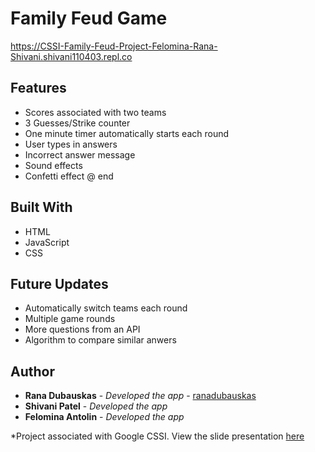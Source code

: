 # Family Feud Game

https://CSSI-Family-Feud-Project-Felomina-Rana-Shivani.shivani110403.repl.co 


## Features
- Scores associated with two teams
- 3 Guesses/Strike counter
- One minute timer automatically starts each round
- User types in answers
- Incorrect answer message
- Sound effects
- Confetti effect @ end 

## Built With

- HTML
- JavaScript
- CSS

## Future Updates
- Automatically switch teams each round
- Multiple game rounds
- More questions from an API
- Algorithm to compare similar anwers 

## Author
  - **Rana Dubauskas** - *Developed the app* -
    [ranadubauskas](https://github.com/ranadubauskas)
  - **Shivani Patel** - *Developed the app* 
  - **Felomina Antolin** - *Developed the app* 
  
*Project associated with Google CSSI. View the slide presentation [here](https://docs.google.com/presentation/d/12LVZi2FKiiQbQUTIIHCbMji2xVRkDEPd_-EiDDjPJJg/edit?usp=sharing)
